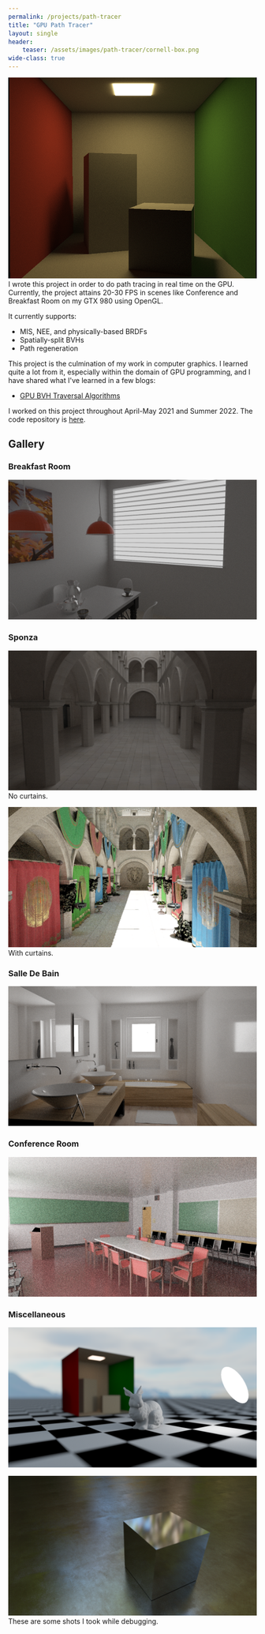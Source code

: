 ```yaml
---
permalink: /projects/path-tracer
title: "GPU Path Tracer"
layout: single
header:
    teaser: /assets/images/path-tracer/cornell-box.png
wide-class: true
---
```


![Cornell Box](/assets/images/path-tracer/cornell-box.png)
I wrote this project in order to do path tracing in real time on the GPU. Currently, the project attains 20-30 FPS in scenes like Conference and Breakfast Room on my GTX 980 using OpenGL. 

It currently supports:
- MIS, NEE, and physically-based BRDFs
- Spatially-split BVHs
- Path regeneration

This project is the culmination of my work in computer graphics. I learned quite a lot from it, especially within the domain of GPU programming, and I have shared what I've learned in a few blogs:
- [GPU BVH Traversal Algorithms](/blogs/gpu-bvh-traversal-algorithms)

I worked on this project throughout April-May 2021 and Summer 2022. The code repository is [here](https://github.com/saada2006/GPUPathTracer). 

## Gallery 

### Breakfast Room
![](/assets/images/path-tracer/breakfast2.png)

### Sponza
![](/assets/images/path-tracer/gray-sponza.png)
No curtains.

![](/assets/images/path-tracer/sponza.png)
With curtains.

### Salle De Bain

![](/assets/images/path-tracer/bathroom2.png)

### Conference Room
![](/assets/images/path-tracer/conference.png)

### Miscellaneous

![](/assets/images/path-tracer/cubemap-dof.png)

![](/assets/images/path-tracer/cube.png)
These are some shots I took while debugging.





